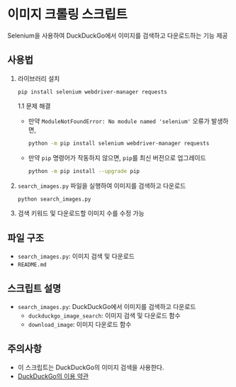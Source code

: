 # 이미지 크롤링 스크립트

Selenium을 사용하여 DuckDuckGo에서 이미지를 검색하고 다운로드하는 기능 제공


## 사용법

1. 라이브러리 설치

   ```
   pip install selenium webdriver-manager requests
   ```
 
    1.1 문제 해결

      - 만약 `ModuleNotFoundError: No module named 'selenium'` 오류가 발생하면, 

          ```sh
          python -m pip install selenium webdriver-manager requests
          ```

   - 만약 `pip` 명령어가 작동하지 않으면, `pip`를 최신 버전으로 업그레이드 
        
        ```sh
        python -m pip install --upgrade pip
        ```

2. `search_images.py` 파일을 실행하여 이미지를 검색하고 다운로드

   ```sh
   python search_images.py
   ```

3. 검색 키워드 및 다운로드할 이미지 수를 수정 가능



## 파일 구조

- `search_images.py`: 이미지 검색 및 다운로드
- `README.md`



## 스크립트 설명

- `search_images.py`: DuckDuckGo에서 이미지를 검색하고 다운로드
  - `duckduckgo_image_search`: 이미지 검색 및 다운로드 함수
  - `download_image`: 이미지 다운로드 함수
 

## 주의사항

- 이 스크립트는 DuckDuckGo의 이미지 검색을 사용한다.
- [DuckDuckGo의 이용 약관](https://chromewebstore.google.com/detail/duckduckgo-privacy-essent/bkdgflcldnnnapblkhphbgpggdiikppg?hl=ko&pli=1)
